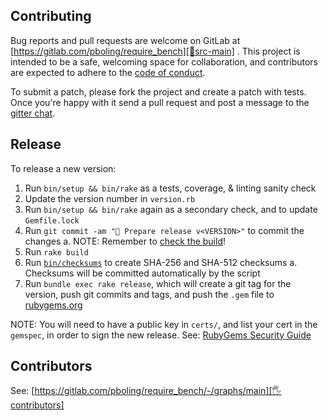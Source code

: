 ## Contributing

Bug reports and pull requests are welcome on GitLab at [https://gitlab.com/pboling/require_bench][🚎src-main]
. This project is intended to be a safe, welcoming space for collaboration, and contributors are expected to adhere to
the [code of conduct][conduct].

To submit a patch, please fork the project and create a patch with tests. Once you're happy with it send a pull request
and post a message to the [gitter chat][🏘chat].

## Release

To release a new version:

1. Run `bin/setup && bin/rake` as a tests, coverage, & linting sanity check
2. Update the version number in `version.rb`
3. Run `bin/setup && bin/rake` again as a secondary check, and to update `Gemfile.lock`
4. Run `git commit -am "🔖 Prepare release v<VERSION>"` to commit the changes
   a. NOTE: Remember to [check the build][build]!
5. Run `rake build`
6. Run [`bin/checksums`](https://github.com/rubygems/guides/pull/325) to create SHA-256 and SHA-512 checksums
   a. Checksums will be committed automatically by the script
7. Run `bundle exec rake release`, which will create a git tag for the version, push git commits and tags, and push the `.gem` file to [rubygems.org][rubygems]

NOTE: You will need to have a public key in `certs/`, and list your cert in the
`gemspec`, in order to sign the new release.
See: [RubyGems Security Guide][rubygems-security-guide]

## Contributors

See: [https://gitlab.com/pboling/require_bench/-/graphs/main][🖐contributors]

[conduct]: https://gitlab.com/pboling/require_bench/-/blob/main/CODE_OF_CONDUCT.md
[build]: https://github.com/pboling/require_bench/actions
[🖐contributors]: https://gitlab.com/pboling/require_bench/-/graphs/main
[🚎src-main]: https://gitlab.com/pboling/require_bench/-/tree/main
[🏘chat]: https://matrix.to/#/#pboling_require_bench:gitter.im
[rubygems-security-guide]: https://guides.rubygems.org/security/#building-gems
[rubygems]: https://rubygems.org

